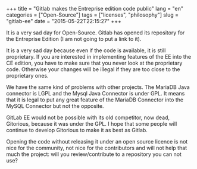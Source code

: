 +++
title = "Gitlab makes the Entreprise edition code public"
lang = "en"
categories = ["Open-Source"]
tags = ["licenses", "philosophy"]
slug = "gitlab-ee"
date = "2015-05-22T22:15:27"
+++

It is a very sad day for Open-Source. Gitlab has opened its repository for the
Entreprise Edition (I am not going to put a link to it).

It is a very sad day because even if the code is available, it is still proprietary.
If you are interested in implementing features of the EE into the CE edition,
you have to make sure that you never look at the proprietary code. Otherwise your
changes will be illegal if they are too close to the proprietary ones.

We have the same kind of problems with other projects. The MariaDB Java connector is
LGPL and the Mysql Java Connector is under GPL. It means that it is legal to put any
great feature of the MariaDB Connector into the MySQL Connector but not the opposite.

GitLab EE would not be possible with its old competitor, now dead, Gitorious, because
it was under the GPL. I hope that some people will continue to develop Gitorious to
make it as best as Gitlab.

Opening the code without releasing it under an open source licence is not nice
for the community, not nice for the contributors and will not help that much the project:
will you review/contribute to a repository you can not use?
